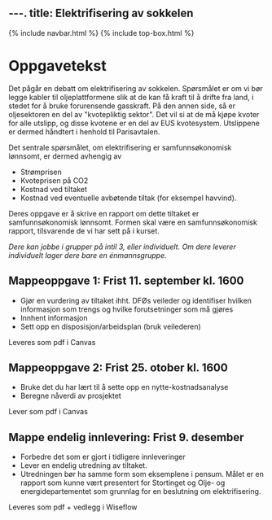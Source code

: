 ---.
title: Elektrifisering av sokkelen
---

{% include navbar.html %}  {% include top-box.html %} 

# Oppgavetekst

Det pågår en debatt om elektrifisering av sokkelen. Spørsmålet er om vi bør legge kabler til oljeplattformene slik at de kan få kraft til å drifte fra land, i stedet for å bruke forurensende gasskraft. På den annen side, så er oljesektoren en del av "kvotepliktig sektor". Det vil si at de må kjøpe kvoter for alle utslipp, og disse kvotene er en del av EUS kvotesystem. Utslippene er dermed håndtert i henhold til Parisavtalen. 

Det sentrale spørsmålet, om elektrifisering er samfunnsøkonomisk lønnsomt, er dermed avhengig av 
* Strømprisen
* Kvoteprisen på CO2
* Kostnad ved tiltaket
* Kostnad ved eventuelle avbøtende tiltak (for eksempel havvind). 

Deres oppgave er å skrive en rapport om dette tiltaket er samfunnsøkonomisk lønnsomt. Formen skal være en samfunnsøkonomisk rapport, tilsvarende de vi har sett på i kurset. 


*Dere kan jobbe i grupper på intil 3, eller individuelt. Om dere leverer individuelt lager dere bare en énmannsgruppe.*


## Mappeoppgave 1: Frist 11. september kl. 1600

* Gjør en vurdering av tiltaket ihht. DFØs veileder og identifiser hvilken informasjon som trengs og hvilke forutsetninger som må gjøres
* Innhent informasjon
* Sett opp en disposisjon/arbeidsplan (bruk veilederen)

Leveres som pdf i Canvas

## Mappeoppgave 2: Frist 25. otober kl. 1600

* Bruke det du har lært til å sette opp en nytte-kostnadsanalyse
* Beregne nåverdi av prosjektet

Lever som pdf i Canvas


## Mappe endelig innlevering: Frist 9. desember

* Forbedre det som er gjort i tidligere innleveringer
* Lever en endelig utredning av tiltaket.
* Utredningen bør ha samme form som eksemplene i pensum.
Målet er en rapport som kunne vært presentert for Stortinget og Olje- og energidepartementet som grunnlag for en beslutning om elektrifisering.

Leveres som pdf + vedlegg i Wiseflow